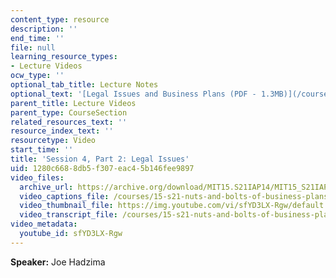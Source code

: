 ```yaml
---
content_type: resource
description: ''
end_time: ''
file: null
learning_resource_types:
- Lecture Videos
ocw_type: ''
optional_tab_title: Lecture Notes
optional_text: '[Legal Issues and Business Plans (PDF - 1.3MB)](/courses/15-s21-nuts-and-bolts-of-business-plans-january-iap-2014/resources/mit15_s21iap14_session4-2)'
parent_title: Lecture Videos
parent_type: CourseSection
related_resources_text: ''
resource_index_text: ''
resourcetype: Video
start_time: ''
title: 'Session 4, Part 2: Legal Issues'
uid: 1280c668-8db5-f307-eac4-5b146fee9897
video_files:
  archive_url: https://archive.org/download/MIT15.S21IAP14/MIT15_S21IAP14_S4P2_300k.mp4
  video_captions_file: /courses/15-s21-nuts-and-bolts-of-business-plans-january-iap-2014/c6acab7313e05b0d86afe6ab129316f0_sfYD3LX-Rgw.vtt
  video_thumbnail_file: https://img.youtube.com/vi/sfYD3LX-Rgw/default.jpg
  video_transcript_file: /courses/15-s21-nuts-and-bolts-of-business-plans-january-iap-2014/80ce5ee3337a6264b7edef66edd4ed2a_sfYD3LX-Rgw.pdf
video_metadata:
  youtube_id: sfYD3LX-Rgw
---
```


**Speaker:** Joe Hadzima

